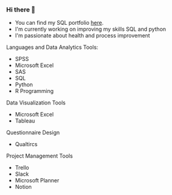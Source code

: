 ### Hi there 👋

- You can find my SQL portfolio [here](https://github.com/cheyenneneese/SQL-Projects).
- I'm currently working on improving my skills SQL and python
- I'm passionate about health and process improvement

Languages and Data Analytics Tools:
- SPSS
- Microsoft Excel
- SAS
- SQL
- Python
- R Programming

Data Visualization Tools
- Microsoft Excel 
- Tableau

Questionnaire Design 
- Qualtircs

Project Management Tools
- Trello
- Slack
- Microsoft Planner
- Notion
